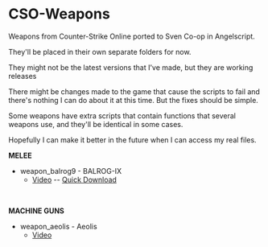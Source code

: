 # CSO-Weapons
Weapons from Counter-Strike Online ported to Sven Co-op in Angelscript.

They'll be placed in their own separate folders for now.

They might not be the latest versions that I've made, but they are working releases  

There might be changes made to the game that cause the scripts to fail and there's nothing I can do about it at this time. 
But the fixes should be simple.

Some weapons have extra scripts that contain functions that several weapons use, and they'll be identical in some cases.

Hopefully I can make it better in the future when I can access my real files.
<br>

__MELEE__
* weapon_balrog9 - BALROG-IX
    * [Video](https://youtu.be/o5kG6LZiBlM) -- [Quick Download](https://www.dropbox.com/s/8jlcoda7ocjezlq/weapon_balrog9-v1.0.zip?dl=0)

<br>

__MACHINE GUNS__
* weapon_aeolis - Aeolis
    * [Video](https://youtu.be/Komeh8zz1Jc)

